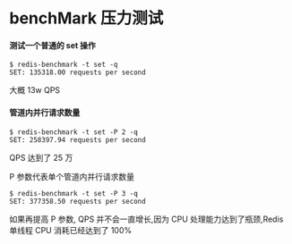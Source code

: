 # benchMark 压力测试

#### 测试一个普通的 set 操作

```
$ redis-benchmark -t set -q     
SET: 135318.00 requests per second
```

大概 13w QPS

#### 管道内并行请求数量

```
$ redis-benchmark -t set -P 2 -q
SET: 258397.94 requests per second
```

QPS 达到了 25 万

P 参数代表单个管道内并行请求数量

```
$ redis-benchmark -t set -P 3 -q
SET: 377358.50 requests per second
```

如果再提高 P 参数, QPS 并不会一直增长,因为 CPU 处理能力达到了瓶颈,Redis 单线程 CPU 消耗已经达到了 100%

